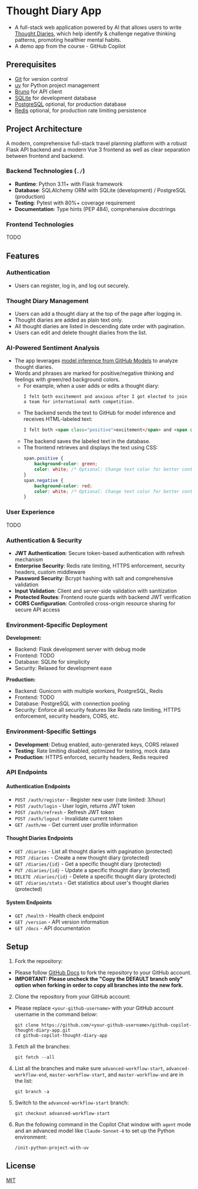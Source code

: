 # Thought Diary App
- A full-stack web application powered by AI that allows users to write [Thought Diaries](https://positivepsychology.com/thought-diary/), which help identify & challenge negative thinking patterns, promoting healthier mental habits.
- A demo app from the course - GitHub Copilot

## Prerequisites
- [Git](https://git-scm.com/downloads) for version control
- [uv](https://docs.astral.sh/uv/getting-started/installation/) for Python project management
- [Bruno](https://github.com/usebruno/bruno) for API client
- [SQLite](https://sqlite.org/) for development database
- [PostgreSQL](https://www.postgresql.org/) optional, for production database
- [Redis](https://redis.io/) optional, for production rate limiting persistence

## Project Architecture
A modern, comprehensive full-stack travel planning platform with a robust Flask API backend and a modern Vue 3 frontend as well as clear separation between frontend and backend.

### Backend Technologies (`./`)
- **Runtime**: Python 3.11+ with Flask framework
- **Database**: SQLAlchemy ORM with SQLite (development) / PostgreSQL (production)
- **Testing**: Pytest with 80%+ coverage requirement
- **Documentation**: Type hints (PEP 484), comprehensive docstrings

### Frontend Technologies
TODO

## Features

### Authentication
- Users can register, log in, and log out securely.

### Thought Diary Management
- Users can add a thought diary at the top of the page after logging in.
- Thought diaries are added as plain text only.
- All thought diaries are listed in descending date order with pagination.
- Users can edit and delete thought diaries from the list.

### AI-Powered Sentiment Analysis
- The app leverages [model inference from GitHub Models](https://docs.github.com/en/rest/models/inference?apiVersion=2022-11-28) to analyze thought diaries.
- Words and phrases are marked for positive/negative thinking and feelings with green/red background colors.
    - For example, when a user adds or edits a thought diary:
        ```text
        I felt both excitement and anxious after I got elected to join a team for international math competition.
        ```
    - The backend sends the text to GitHub for model inference and receives HTML-labeled text:
        ```html
        I felt both <span class="positive">excitement</span> and <span class="negative">anxious</span> after I got elected to join a team for international math competition.
        ```
    - The backend saves the labeled text in the database.
    - The frontend retrieves and displays the text using CSS:
        ```css
        span.positive {
            background-color: green;
            color: white; /* Optional: Change text color for better contrast */
        }
        span.negative {
            background-color: red;
            color: white; /* Optional: Change text color for better contrast */
        }
        ```

### User Experience
TODO

### Authentication & Security
- **JWT Authentication**: Secure token-based authentication with refresh mechanism
- **Enterprise Security**: Redis rate limiting, HTTPS enforcement, security headers, custom middleware
- **Password Security**: Bcrypt hashing with salt and comprehensive validation
- **Input Validation**: Client and server-side validation with sanitization
- **Protected Routes**: Frontend route guards with backend JWT verification
- **CORS Configuration**: Controlled cross-origin resource sharing for secure API access

### Environment-Specific Deployment

**Development:**
- Backend: Flask development server with debug mode
- Frontend: TODO
- Database: SQLite for simplicity
- Security: Relaxed for development ease

**Production:**
- Backend: Gunicorn with multiple workers, PostgreSQL, Redis
- Frontend: TODO
- Database: PostgreSQL with connection pooling
- Security: Enforce all security features like Redis rate limiting, HTTPS enforcement, security headers, CORS, etc.

### Environment-Specific Settings

- **Development**: Debug enabled, auto-generated keys, CORS relaxed
- **Testing**: Rate limiting disabled, optimized for testing, mock data
- **Production**: HTTPS enforced, security headers, Redis required

### API Endpoints

#### Authentication Endpoints
- `POST /auth/register` - Register new user (rate limited: 3/hour)
- `POST /auth/login` - User login, returns JWT token
- `POST /auth/refresh` - Refresh JWT token
- `POST /auth/logout` - Invalidate current token
- `GET /auth/me` - Get current user profile information

#### Thought Diaries Endpoints
- `GET /diaries` - List all thought diaries with pagination (protected)
- `POST /diaries` - Create a new thought diary (protected)
- `GET /diaries/{id}` - Get a specific thought diary (protected)
- `PUT /diaries/{id}` - Update a specific thought diary (protected)
- `DELETE /diaries/{id}` - Delete a specific thought diary (protected)
- `GET /diaries/stats` - Get statistics about user's thought diaries (protected)

#### System Endpoints
- `GET /health` - Health check endpoint
- `GET /version` - API version information
- `GET /docs` - API documentation

## Setup
1. Fork the repository: 
- Please follow [GitHub Docs](https://docs.github.com/en/pull-requests/collaborating-with-pull-requests/working-with-forks/fork-a-repo) to fork the repository to your GitHub account.
- **IMPORTANT: Please uncheck the "Copy the DEFAULT branch only" option when forking in order to copy all branches into the new fork.**
2. Clone the repository from your GitHub account:
- Please replace `<your-github-username>` with your GitHub account username in the command below:
    ```
    git clone https://github.com/<your-github-username>/github-copilot-thought-diary-app.git
    cd github-copilot-thought-diary-app
    ```

3. Fetch all the branches:
    ```
    git fetch --all
    ```

4. List all the branches and make sure `advanced-workflow-start`, `advanced-workflow-end`, `master-workflow-start`, and `master-workflow-end` are in the list:
    ```
    git branch -a
    ```

5. Switch to the `advanced-workflow-start` branch:
    ```
    git checkout advanced-workflow-start
    ```

6. Run the following command in the Copilot Chat window with `agent` mode and an advanced model like `Claude-Sonnet-4` to set up the Python environment:
    ```
    /init-python-project-with-uv
    ```

## License

[MIT](LICENSE)
